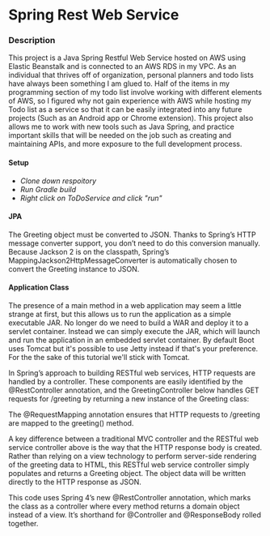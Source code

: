 # Spring Rest Web Service

### Description

This project is a Java Spring Restful Web Service hosted on AWS using Elastic Beanstalk and is connected to an AWS RDS in my VPC.
As an individual that thrives off of organization, personal planners and todo lists have always been something I am glued to. Half of the items in my programming section of my todo list
involve working with different elements of AWS, so I figured why not gain experience with AWS while hosting my Todo list as a service
so that it can be easily integrated into any future projects (Such as an Android app or Chrome extension). This project also allows me to 
work with new tools such as Java Spring, and practice important skills that will be needed on the job such as creating and maintaining APIs, 
and more exposure to the full development process.

#### Setup
* _Clone down respoitory_
* _Run Gradle build_
* _Right click on ToDoService and click "run"_

#### JPA

The Greeting object must be converted to JSON. Thanks to Spring’s HTTP message converter support, you don’t need to do this conversion manually. Because Jackson 2 is on the classpath, Spring’s MappingJackson2HttpMessageConverter is automatically chosen to convert the Greeting instance to JSON.


#### Application Class
    
The presence of a main method in a web application may seem a little strange at first, but this allows us to run the application as a simple executable JAR. No longer do we need to build a WAR and deploy it to a servlet container. Instead we can simply execute the JAR, which will launch and run the application in an embedded servlet container. By default Boot uses Tomcat but it's possible to use Jetty instead if that's your preference. For the the sake of this tutorial we'll stick with Tomcat.

In Spring’s approach to building RESTful web services, HTTP requests are handled by a controller. These components are easily identified by the @RestController annotation, and the GreetingController below handles GET requests for /greeting by returning a new instance of the Greeting class:


The @RequestMapping annotation ensures that HTTP requests to /greeting are mapped to the greeting() method.

A key difference between a traditional MVC controller and the RESTful web service controller above is the way that the HTTP response body is created. Rather than relying on a view technology to perform server-side rendering of the greeting data to HTML, this RESTful web service controller simply populates and returns a Greeting object. The object data will be written directly to the HTTP response as JSON.

This code uses Spring 4’s new @RestController annotation, which marks the class as a controller where every method returns a domain object instead of a view. It’s shorthand for @Controller and @ResponseBody rolled together.



